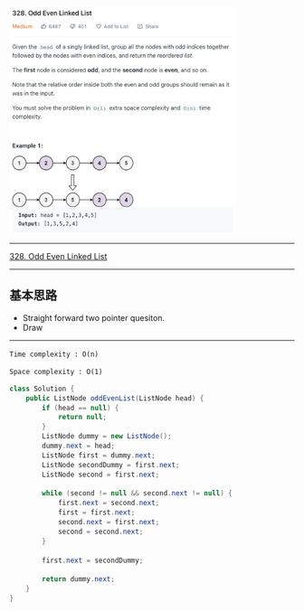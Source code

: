 <img src="2022-11-17-23-30-12.png" width="400" height="400"/>

___
[328. Odd Even Linked List](https://leetcode.com/problems/odd-even-linked-list/)
___


## 基本思路
* Straight forward two pointer quesiton.
* Draw 

___

`Time complexity : O(n)`

`Space complexity : O(1)`
```java
class Solution {
    public ListNode oddEvenList(ListNode head) {
        if (head == null) {
            return null;
        }
        ListNode dummy = new ListNode();
        dummy.next = head;
        ListNode first = dummy.next;
        ListNode secondDummy = first.next;
        ListNode second = first.next;
        
        while (second != null && second.next != null) {
            first.next = second.next;
            first = first.next;
            second.next = first.next;
            second = second.next;
        }
        
        first.next = secondDummy;
        
        return dummy.next;
    }
}
```